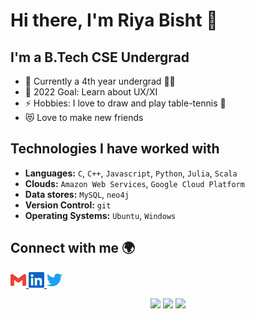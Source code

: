 # Hi there, I'm Riya Bisht 👋 

## I'm a B.Tech CSE Undergrad

- 🌱 Currently a 4th year undergrad 👩‍🎓
- 🥅 2022 Goal: Learn about UX/XI
- ⚡ Hobbies: I love to draw and play table-tennis 🏓
- 😻 Love to make new friends

## Technologies I have worked with

- **Languages:**
  `C`, `C++`, `Javascript`, `Python`, `Julia`, `Scala`
- **Clouds:**
  `Amazon Web Services`, `Google Cloud Platform`
- **Data stores:**
  `MySQL`, `neo4j`
- **Version Control:**
  `git`
- **Operating Systems:**
  `Ubuntu`, `Windows`

## Connect with me 🌍

<a href="mailto:riyabisht152@gmail.com?subject=github:">
  <img height="25px" src="./img/gmail.svg">
</a>
<a href="https://www.linkedin.com/in/riya-bisht/">
  <img height="25px" src="./img/linkedin.svg">
</a>
<a href="https://twitter.com/Riya_Bisht_">
  <img height="25px" src="./img/twitter.svg">
</a>

<p align="center">
  <img height="50%" width="auto" src ="https://github-readme-stats.vercel.app/api?username=riyabisht&show_icons=true&count_private=true&theme=darcula&hide_border=true&hide=issues,contribs&bg_color=00000000">
  <img height="50%" width="auto" src ="https://github-readme-stats.vercel.app/api/top-langs/?username=riyabisht&layout=compact&hide_border=true&theme=darcula&bg_color=00000000&langs_count=6&hide=jupyter%20notebook,tex,css,php">
  <img src ="https://github-readme-streak-stats.herokuapp.com?user=riyabisht&theme=darcula&hide_border=true&background=FFFFFF00">
  <br>
</p>

